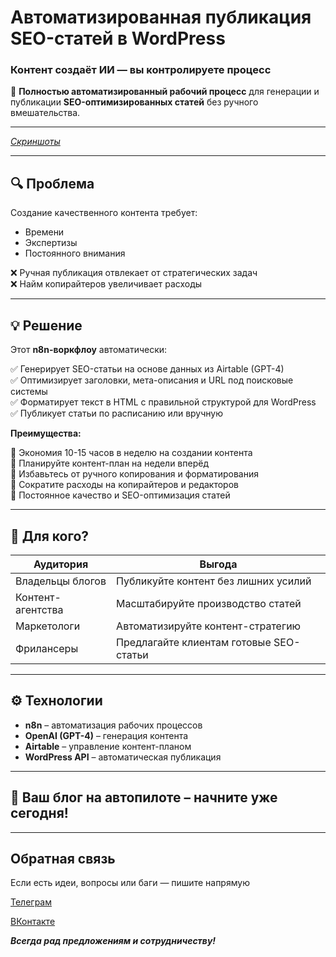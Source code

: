 # Автоматизированная публикация SEO-статей в WordPress  
### Контент создаёт ИИ — вы контролируете процесс  

🚀 **Полностью автоматизированный рабочий процесс** для генерации и публикации **SEO-оптимизированных статей** без ручного вмешательства.  

---

[_Скриншоты_]()

---

## 🔍 Проблема  
Создание качественного контента требует:
- Времени  
- Экспертизы  
- Постоянного внимания  

❌ Ручная публикация отвлекает от стратегических задач  
❌ Найм копирайтеров увеличивает расходы  

---

## 💡 Решение  
Этот **n8n-воркфлоу** автоматически:  

✅ Генерирует SEO-статьи на основе данных из Airtable (GPT-4)  
✅ Оптимизирует заголовки, мета-описания и URL под поисковые системы  
✅ Форматирует текст в HTML с правильной структурой для WordPress  
✅ Публикует статьи по расписанию или вручную  

**Преимущества:**  

🔹 Экономия 10-15 часов в неделю на создании контента  
🔹 Планируйте контент-план на недели вперёд  
🔹 Избавьтесь от ручного копирования и форматирования  
🔹 Сократите расходы на копирайтеров и редакторов    
🔹 Постоянное качество и SEO-оптимизация статей  

---

## 👥 Для кого?  

| Аудитория | Выгода |
|-----------|--------|
| Владельцы блогов | Публикуйте контент без лишних усилий |
| Контент-агентства | Масштабируйте производство статей |
| Маркетологи | Автоматизируйте контент-стратегию |
| Фрилансеры | Предлагайте клиентам готовые SEO-статьи |

---

## ⚙️ Технологии  

- **n8n** – автоматизация рабочих процессов  
- **OpenAI (GPT-4)** – генерация контента  
- **Airtable** – управление контент-планом  
- **WordPress API** – автоматическая публикация  

---

## 📌 Ваш блог на автопилоте – начните уже сегодня!  

---

## Обратная связь
Если есть идеи, вопросы или баги — пишите напрямую 

[Телеграм](https://t.me/VM_AI)

[ВКонтакте](https://vk.com/vl_menshikov)

*__Всегда рад предложениям и сотрудничеству!__*
